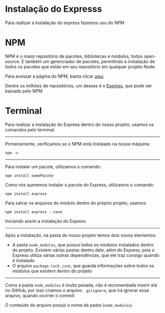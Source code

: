 # Instalação do Expresss

Para realizar a instalação do express fazemos uso do NPM

# NPM 
NPM é o maior repositório de pacotes, bibliotecas e módulos, todos open-source. E também um gerenciador de pacotes, permitindo a instalação de todos os pacotes que estão em seu repositório em qualquer projeto Node. 

Para acessar a página do NPM, basta clicar [aqui](https://www.npmjs.com). 

Dentre os milhões de repositórios, um desses é o [Express](https://www.npmjs.com/package/express), que pode ser baixado pelo NPM. 

# Terminal
Para realizar a instalação do Express dentro do nosso projeto, usamos os comandos pelo terminal. 
***

Primeiramente, verificamos se o NPM está instalado na nossa máquina:

`npm -v`

***
Para instalar um pacote, utilizamos o comando: 

`npm install nomePacote `

Como nós queremos instalar o pacote do Express, utilizamos o comando: 

`npm install express `

Para salvar os arquivos do módulo dentro do próprio projeto, usamos: 

`npm install express --save `

Iniciando assim a instalação do Express

***
Após a instalação, na pasta do nosso projeto temos dois novos elementos: 

- A pasta `node_modules`, que possuí todos os modulos instalados dentro do projeto. Existem várias pastas dentro dele, além do Express, pois o Express utiliza várias outras dependências, que ele traz consigo quando é instalado
- O arquivo `package-lock.json`, que guarda informações sobre todos os módulos que existem dentro do projeto

***
Como a pasta `node_modules` é muito pesada, não é recomendada inserir ela no GitHub, por isso criamos o arquivo: `.gitignore`, que irá ignorar essa arquivo, quando ocorrer o *commit*. 

O conteúdo do arquivo possúi o nome da pasta (`node_modules`). 
